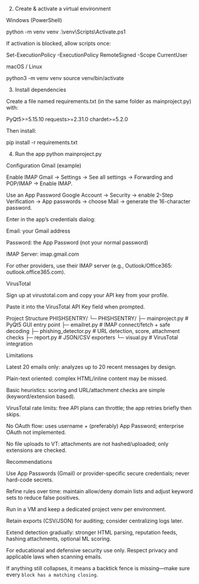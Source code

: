 2) Create & activate a virtual environment

Windows (PowerShell)

python -m venv venv
.\venv\Scripts\Activate.ps1


If activation is blocked, allow scripts once:

Set-ExecutionPolicy -ExecutionPolicy RemoteSigned -Scope CurrentUser


macOS / Linux

python3 -m venv venv
source venv/bin/activate

3) Install dependencies

Create a file named requirements.txt (in the same folder as mainproject.py) with:

PyQt5>=5.15.10
requests>=2.31.0
chardet>=5.2.0


Then install:

pip install -r requirements.txt

4) Run the app
python mainproject.py

Configuration
Gmail (example)

Enable IMAP
Gmail → Settings → See all settings → Forwarding and POP/IMAP → Enable IMAP.

Use an App Password
Google Account → Security → enable 2-Step Verification → App passwords → choose Mail → generate the 16-character password.

Enter in the app’s credentials dialog:

Email: your Gmail address

Password: the App Password (not your normal password)

IMAP Server: imap.gmail.com

For other providers, use their IMAP server (e.g., Outlook/Office365: outlook.office365.com).

VirusTotal

Sign up at virustotal.com and copy your API key from your profile.

Paste it into the VirusTotal API Key field when prompted.

Project Structure
PHISHSENTRY/
└─ PHISHSENTRY/
   ├─ mainproject.py          # PyQt5 GUI entry point
   ├─ emailret.py             # IMAP connect/fetch + safe decoding
   ├─ phishing_detector.py    # URL detection, score, attachment checks
   ├─ report.py               # JSON/CSV exporters
   └─ visual.py               # VirusTotal integration

Limitations

Latest 20 emails only: analyzes up to 20 recent messages by design.

Plain-text oriented: complex HTML/inline content may be missed.

Basic heuristics: scoring and URL/attachment checks are simple (keyword/extension based).

VirusTotal rate limits: free API plans can throttle; the app retries briefly then skips.

No OAuth flow: uses username + (preferably) App Password; enterprise OAuth not implemented.

No file uploads to VT: attachments are not hashed/uploaded; only extensions are checked.

Recommendations

Use App Passwords (Gmail) or provider-specific secure credentials; never hard-code secrets.

Refine rules over time: maintain allow/deny domain lists and adjust keyword sets to reduce false positives.

Run in a VM and keep a dedicated project venv per environment.

Retain exports (CSV/JSON) for auditing; consider centralizing logs later.

Extend detection gradually: stronger HTML parsing, reputation feeds, hashing attachments, optional ML scoring.

For educational and defensive security use only. Respect privacy and applicable laws when scanning emails.


If anything still collapses, it means a backtick fence is missing—make sure every ``` block has a matching closing ```.
